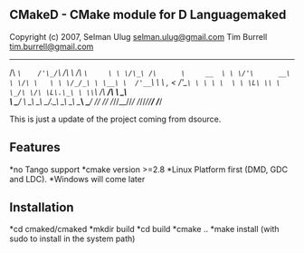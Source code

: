 ## CMakeD - CMake module for D Languagemaked
Copyright (c) 2007, Selman Ulug <selman.ulug@gmail.com>
                    Tim Burrell <tim.burrell@gmail.com>


 ____                        __              ____      
/\  _`\    /'\_/`\          /\ \            /\  _`\    
\ \ \/\_\ /\      \     __  \ \ \/'\      __\ \ \/\ \  
 \ \ \/_/_\ \ \__\ \  /'__`\ \ \ , <    /'__`\ \ \ \ \ 
  \ \ \L\ \\ \ \_/\ \/\ \L\.\_\ \ \\`\ /\  __/\ \ \_\ \
   \ \____/ \ \_\\ \_\ \__/.\_\\ \_\ \_\ \____\\ \____/
    \/___/   \/_/ \/_/\/__/\/_/ \/_/\/_/\/____/ \/___/ 
                                                       

This is just a update of the project coming from dsource. 

Features 
--------
 *no Tango support 
 *cmake version >=2.8
 *Linux Platform first (DMD, GDC and LDC). 
 *Windows will come later
  
## Installation

*cd cmaked/cmaked
*mkdir build
*cd build
*cmake ..
*make install (with sudo to install in the system path)


